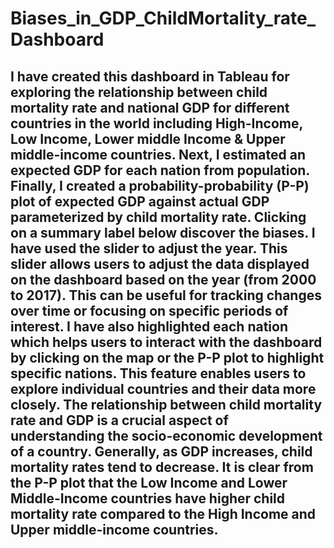 # Biases_in_GDP_ChildMortality_rate_Dashboard
## I have created this dashboard in Tableau for exploring the relationship between child mortality rate and national GDP for different countries in the world including High-Income, Low Income, Lower middle Income & Upper middle-income countries. Next, I estimated an expected GDP for each nation from population. Finally, I created a probability-probability (P-P) plot of expected GDP against actual GDP parameterized by child mortality rate. Clicking on a summary label below discover the biases. I have used the slider to adjust the year. This slider allows users to adjust the data displayed on the dashboard based on the year (from 2000 to 2017). This can be useful for tracking changes over time or focusing on specific periods of interest. I have also highlighted each nation which helps users to interact with the dashboard by clicking on the map or the P-P plot to highlight specific nations. This feature enables users to explore individual countries and their data more closely. The relationship between child mortality rate and GDP is a crucial aspect of understanding the socio-economic development of a country. Generally, as GDP increases, child mortality rates tend to decrease. It is clear from the P-P plot that the Low Income and Lower Middle-Income countries have higher child mortality rate compared to the High Income and Upper middle-income countries.
